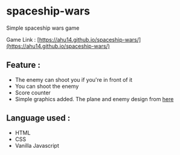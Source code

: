 # spaceship-wars
Simple spaceship wars game<br>

Game Link :
[https://ahu14.github.io/spaceship-wars/](https://ahu14.github.io/spaceship-wars/)<br>


## Feature :
* The enemy can shoot you if you're in front of it
* You can shoot the enemy
* Score counter
* Simple graphics added. The plane and enemy design from [here](https://github.com/microsoft/Web-Dev-For-Beginners)<br>

## Language used : 
- HTML 
- CSS 
- Vanilla Javascript
